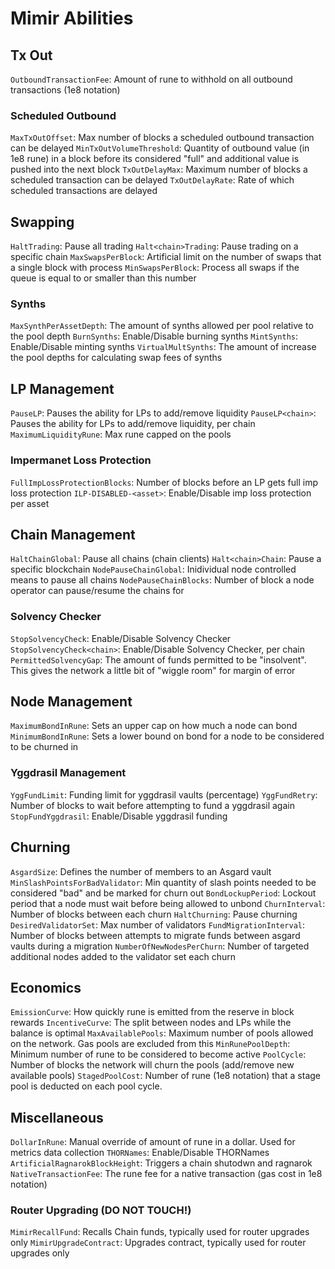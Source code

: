 Mimir Abilities
===============

## Tx Out
`OutboundTransactionFee`: Amount of rune to withhold on all outbound transactions (1e8 notation)
### Scheduled Outbound
`MaxTxOutOffset`: Max number of blocks a scheduled outbound transaction can be delayed
`MinTxOutVolumeThreshold`: Quantity of outbound value (in 1e8 rune) in a block before its considered "full" and additional value is pushed into the next block
`TxOutDelayMax`: Maximum number of blocks a scheduled transaction can be delayed
`TxOutDelayRate`: Rate of which scheduled transactions are delayed

## Swapping
`HaltTrading`: Pause all trading
`Halt<chain>Trading`: Pause trading on a specific chain
`MaxSwapsPerBlock`: Artificial limit on the number of swaps that a single block with process
`MinSwapsPerBlock`: Process all swaps if the queue is equal to or smaller than this number
### Synths
`MaxSynthPerAssetDepth`: The amount of synths allowed per pool relative to the pool depth
`BurnSynths`: Enable/Disable burning synths
`MintSynths`: Enable/Disable minting synths
`VirtualMultSynths`: The amount of increase the pool depths for calculating swap fees of synths

## LP Management
`PauseLP`: Pauses the ability for LPs to add/remove liquidity
`PauseLP<chain>`: Pauses the ability for LPs to add/remove liquidity, per chain
`MaximumLiquidityRune`: Max rune capped on the pools
### Impermanet Loss Protection
`FullImpLossProtectionBlocks`: Number of blocks before an LP gets full imp loss protection
`ILP-DISABLED-<asset>`: Enable/Disable imp loss protection per asset

## Chain Management
`HaltChainGlobal`: Pause all chains (chain clients)
`Halt<chain>Chain`: Pause a specific blockchain
`NodePauseChainGlobal`: Inidividual node controlled means to pause all chains
`NodePauseChainBlocks`: Number of block a node operator can pause/resume the chains for
### Solvency Checker
`StopSolvencyCheck`: Enable/Disable Solvency Checker
`StopSolvencyCheck<chain>`: Enable/Disable Solvency Checker, per chain 
`PermittedSolvencyGap`: The amount of funds permitted to be "insolvent". This gives the network a little bit of "wiggle room" for margin of error

## Node Management
`MaximumBondInRune`: Sets an upper cap on how much a node can bond
`MinimumBondInRune`: Sets a lower bound on bond for a node to be considered to be churned in
### Yggdrasil Management
`YggFundLimit`: Funding limit for yggdrasil vaults (percentage)
`YggFundRetry`: Number of blocks to wait before attempting to fund a yggdrasil again
`StopFundYggdrasil`: Enable/Disable yggdrasil funding

## Churning
`AsgardSize`: Defines the number of members to an Asgard vault
`MinSlashPointsForBadValidator`: Min quantity of slash points needed to be considered "bad" and be marked for churn out
`BondLockupPeriod`: Lockout period that a node must wait before being allowed to unbond
`ChurnInterval`: Number of blocks between each churn
`HaltChurning`: Pause churning
`DesiredValidatorSet`: Max number of validators
`FundMigrationInterval`: Number of blocks between attempts to migrate funds between asgard vaults during a migration
`NumberOfNewNodesPerChurn`: Number of targeted additional nodes added to the validator set each churn

## Economics
`EmissionCurve`: How quickly rune is emitted from the reserve in block rewards
`IncentiveCurve`: The split between nodes and LPs while the balance is optimal
`MaxAvailablePools`: Maximum number of pools allowed on the network. Gas pools are excluded from this
`MinRunePoolDepth`: Minimum number of rune to be considered to become active
`PoolCycle`: Number of blocks the network will churn the pools (add/remove new available pools)
`StagedPoolCost`: Number of rune (1e8 notation) that a stage pool is deducted on each pool cycle.

## Miscellaneous
`DollarInRune`: Manual override of amount of rune in a dollar. Used for metrics data collection
`THORNames`: Enable/Disable THORNames
`ArtificialRagnarokBlockHeight`: Triggers a chain shutodwn and ragnarok
`NativeTransactionFee`: The rune fee for a native transaction (gas cost in 1e8 notation)
### Router Upgrading (DO NOT TOUCH!)
`MimirRecallFund`: Recalls Chain funds, typically used for router upgrades only
`MimirUpgradeContract`: Upgrades contract, typically used for router upgrades only
